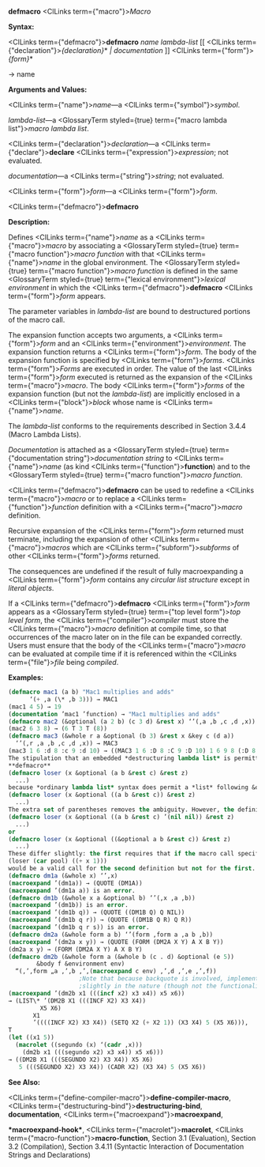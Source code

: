 **defmacro** <ClLinks  term={"macro"}><i>Macro</i></ClLinks> 



**Syntax:** 



<ClLinks  term={"defmacro"}><b>defmacro</b></ClLinks> *name lambda-list* [[ <ClLinks  term={"declaration"}><i>\{declaration\}</i></ClLinks>\* *| documentation* ]] <ClLinks  term={"form"}><i>\{form\}</i></ClLinks>\* 



→ name 



**Arguments and Values:** 



<ClLinks  term={"name"}><i>name</i></ClLinks>—a <ClLinks  term={"symbol"}><i>symbol</i></ClLinks>. 



*lambda-list*—a <GlossaryTerm styled={true} term={"macro lambda list"}><i>macro lambda list</i></GlossaryTerm>. 



<ClLinks  term={"declaration"}><i>declaration</i></ClLinks>—a <ClLinks  term={"declare"}><b>declare</b></ClLinks> <ClLinks  term={"expression"}><i>expression</i></ClLinks>; not evaluated. 



*documentation*—a <ClLinks  term={"string"}><i>string</i></ClLinks>; not evaluated. 



<ClLinks  term={"form"}><i>form</i></ClLinks>—a <ClLinks  term={"form"}><i>form</i></ClLinks>.  







<ClLinks  term={"defmacro"}><b>defmacro</b></ClLinks> 



**Description:** 



Defines <ClLinks  term={"name"}><i>name</i></ClLinks> as a <ClLinks  term={"macro"}><i>macro</i></ClLinks> by associating a <GlossaryTerm styled={true} term={"macro function"}><i>macro function</i></GlossaryTerm> with that <ClLinks  term={"name"}><i>name</i></ClLinks> in the global environment. The <GlossaryTerm styled={true} term={"macro function"}><i>macro function</i></GlossaryTerm> is defined in the same <GlossaryTerm styled={true} term={"lexical environment"}><i>lexical environment</i></GlossaryTerm> in which the <ClLinks  term={"defmacro"}><b>defmacro</b></ClLinks> <ClLinks  term={"form"}><i>form</i></ClLinks> appears. 



The parameter variables in *lambda-list* are bound to destructured portions of the macro call. 



The expansion function accepts two arguments, a <ClLinks  term={"form"}><i>form</i></ClLinks> and an <ClLinks  term={"environment"}><i>environment</i></ClLinks>. The expansion function returns a <ClLinks  term={"form"}><i>form</i></ClLinks>. The body of the expansion function is specified by <ClLinks  term={"form"}><i>forms</i></ClLinks>. <ClLinks  term={"form"}><i>Forms</i></ClLinks> are executed in order. The value of the last <ClLinks  term={"form"}><i>form</i></ClLinks> executed is returned as the expansion of the <ClLinks  term={"macro"}><i>macro</i></ClLinks>. The body <ClLinks  term={"form"}><i>forms</i></ClLinks> of the expansion function (but not the *lambda-list*) are implicitly enclosed in a <ClLinks  term={"block"}><i>block</i></ClLinks> whose name is <ClLinks  term={"name"}><i>name</i></ClLinks>. 



The *lambda-list* conforms to the requirements described in Section 3.4.4 (Macro Lambda Lists). 



*Documentation* is attached as a <GlossaryTerm styled={true} term={"documentation string"}><i>documentation string</i></GlossaryTerm> to <ClLinks  term={"name"}><i>name</i></ClLinks> (as kind <ClLinks  term={"function"}><b>function</b></ClLinks>) and to the <GlossaryTerm styled={true} term={"macro function"}><i>macro function</i></GlossaryTerm>. 



<ClLinks  term={"defmacro"}><b>defmacro</b></ClLinks> can be used to redefine a <ClLinks  term={"macro"}><i>macro</i></ClLinks> or to replace a <ClLinks  term={"function"}><i>function</i></ClLinks> definition with a <ClLinks  term={"macro"}><i>macro</i></ClLinks> definition. 



Recursive expansion of the <ClLinks  term={"form"}><i>form</i></ClLinks> returned must terminate, including the expansion of other <ClLinks  term={"macro"}><i>macros</i></ClLinks> which are <ClLinks  term={"subform"}><i>subforms</i></ClLinks> of other <ClLinks  term={"form"}><i>forms</i></ClLinks> returned. 



The consequences are undefined if the result of fully macroexpanding a <ClLinks  term={"form"}><i>form</i></ClLinks> contains any *circular list structure* except in *literal objects*. 



If a <ClLinks  term={"defmacro"}><b>defmacro</b></ClLinks> <ClLinks  term={"form"}><i>form</i></ClLinks> appears as a <GlossaryTerm styled={true} term={"top level form"}><i>top level form</i></GlossaryTerm>, the <ClLinks  term={"compiler"}><i>compiler</i></ClLinks> must store the <ClLinks  term={"macro"}><i>macro</i></ClLinks> definition at compile time, so that occurrences of the macro later on in the file can be expanded correctly. Users must ensure that the body of the <ClLinks  term={"macro"}><i>macro</i></ClLinks> can be evaluated at compile time if it is referenced within the <ClLinks  term={"file"}><i>file</i></ClLinks> being *compiled*. 



**Examples:**
```lisp
(defmacro mac1 (a b) "Mac1 multiplies and adds" 
	  ‘(+ ,a (\* ,b 3))) → MAC1 
(mac1 4 5) → 19 
(documentation ’mac1 ’function) → "Mac1 multiplies and adds" 
(defmacro mac2 (&optional (a 2 b) (c 3 d) &rest x) ‘’(,a ,b ,c ,d ,x)) → MAC2 (mac2 6) → (6 T 3 NIL NIL) 
(mac2 6 3 8) → (6 T 3 T (8)) 
(defmacro mac3 (&whole r a &optional (b 3) &rest x &key c (d a)) 
  ‘’(,r ,a ,b ,c ,d ,x)) → MAC3 
(mac3 1 6 :d 8 :c 9 :d 10) → ((MAC3 1 6 :D 8 :C 9 :D 10) 1 6 9 8 (:D 8 :C 9 :D 10)) 
The stipulation that an embedded *destructuring lambda list* is permitted only where *ordinary lambda list* syntax would permit a parameter name but not a *list* is made to prevent ambiguity. For example, the following is not valid:  
**defmacro** 
(defmacro loser (x &optional (a b &rest c) &rest z) 
  ...) 
because *ordinary lambda list* syntax does permit a *list* following &optional; the list (a b &rest c) would be interpreted as describing an optional parameter named a whose default value is that of the form b, with a supplied-p parameter named **&rest** (not valid), and an extraneous symbol c in the list (also not valid). An almost correct way to express this is 
(defmacro loser (x &optional ((a b &rest c)) &rest z) 
  ...) 
The extra set of parentheses removes the ambiguity. However, the definition is now incorrect because a macro call such as (loser (car pool)) would not provide any argument form for the lambda list (a b &rest c), and so the default value against which to match the *lambda list* would be **nil** because no explicit default value was specified. The consequences of this are unspecified since the empty list, **nil**, does not have *forms* to satisfy the parameters a and b. The fully correct definition would be either 
(defmacro loser (x &optional ((a b &rest c) ’(nil nil)) &rest z) 
  ...) 
or 
(defmacro loser (x &optional ((&optional a b &rest c)) &rest z) 
  ...) 
These differ slightly: the first requires that if the macro call specifies a explicitly then it must also specify b explicitly, whereas the second does not have this requirement. For example, 
(loser (car pool) ((+ x 1))) 
would be a valid call for the second definition but not for the first. 
(defmacro dm1a (&whole x) ‘’,x) 
(macroexpand ’(dm1a)) → (QUOTE (DM1A)) 
(macroexpand ’(dm1a a)) is an error. 
(defmacro dm1b (&whole x a &optional b) ‘’(,x ,a ,b)) 
(macroexpand ’(dm1b)) is an error. 
(macroexpand ’(dm1b q)) → (QUOTE ((DM1B Q) Q NIL)) 
(macroexpand ’(dm1b q r)) → (QUOTE ((DM1B Q R) Q R)) 
(macroexpand ’(dm1b q r s)) is an error. 
(defmacro dm2a (&whole form a b) ‘’(form ,form a ,a b ,b)) 
(macroexpand ’(dm2a x y)) → (QUOTE (FORM (DM2A X Y) A X B Y)) 
(dm2a x y) → (FORM (DM2A X Y) A X B Y) 
(defmacro dm2b (&whole form a (&whole b (c . d) &optional (e 5)) 
		&body f &environment env)  
  “(,’,form „a ,’,b ,’,(macroexpand c env) ,’,d ,’,e ,’,f)) 
					;Note that because backquote is involved, implementations may differ 
					;slightly in the nature (though not the functionality) of the expansion. 
(macroexpand ’(dm2b x1 (((incf x2) x3 x4)) x5 x6)) 
→ (LIST\* ’(DM2B X1 (((INCF X2) X3 X4)) 
		 X5 X6) 
	   X1 
	   ’((((INCF X2) X3 X4)) (SETQ X2 (+ X2 1)) (X3 X4) 5 (X5 X6))), 
T 
(let ((x1 5)) 
  (macrolet ((segundo (x) ‘(cadr ,x))) 
    (dm2b x1 (((segundo x2) x3 x4)) x5 x6))) 
→ ((DM2B X1 (((SEGUNDO X2) X3 X4)) X5 X6) 
   5 (((SEGUNDO X2) X3 X4)) (CADR X2) (X3 X4) 5 (X5 X6)) 
```
**See Also:** 



<ClLinks  term={"define-compiler-macro"}><b>define-compiler-macro</b></ClLinks>, <ClLinks  term={"destructuring-bind"}><b>destructuring-bind</b></ClLinks>, **documentation**, <ClLinks  term={"macroexpand"}><b>macroexpand</b></ClLinks>, 



**\*macroexpand-hook\***, <ClLinks  term={"macrolet"}><b>macrolet</b></ClLinks>, <ClLinks  term={"macro-function"}><b>macro-function</b></ClLinks>, Section 3.1 (Evaluation), Section 3.2 (Compilation), Section 3.4.11 (Syntactic Interaction of Documentation Strings and Declarations) 



